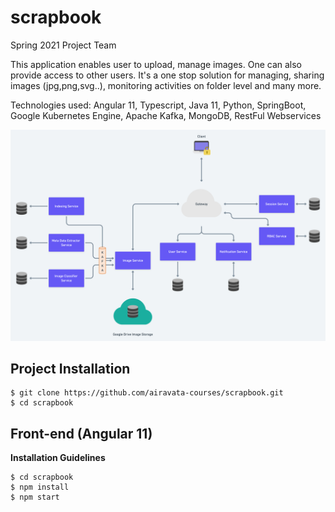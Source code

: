 # scrapbook
Spring 2021 Project Team

This application enables user to upload, manage images. One can also provide access to other users. It's a one stop solution for managing, sharing images (jpg,png,svg..), monitoring activities on folder level and many more.

Technologies used: Angular 11, Typescript, Java 11, Python, SpringBoot, Google Kubernetes Engine, Apache Kafka, MongoDB, RestFul Webservices

![architecture](/diagrams/architecture.png)

## Project Installation

```
$ git clone https://github.com/airavata-courses/scrapbook.git
$ cd scrapbook
```

## Front-end (Angular 11)

**Installation Guidelines**

```
$ cd scrapbook
$ npm install
$ npm start
```
